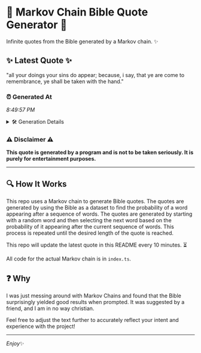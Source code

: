 # 📖 Markov Chain Bible Quote Generator 📖

Infinite quotes from the Bible generated by a Markov chain. ✨

## ✨ Latest Quote ✨
"all your doings your sins do appear; because, i say, that ye are come to remembrance, ye shall be taken with the hand."

### ⏰ Generated At
*8:49:57 PM*

<details>
    <summary>🛠️ Generation Details</summary>
    <p>
        <strong>🌱 Seed:</strong> all<br>
        <strong>🔄 Iterations:</strong> 22<br>
        <strong>📜 Context History:</strong><br>[ all ]: your<br>[ all, your ]: doings<br>[ all, your, doings ]: your<br>[ all, your, doings, your ]: sins<br>[ all, your, doings, your, sins ]: do<br>[ all, your, doings, your, sins, do ]: appear;<br>[ your, doings, your, sins, do, appear; ]: because,<br>[ doings, your, sins, do, appear;, because, ]: i<br>[ your, sins, do, appear;, because,, i ]: say,<br>[ sins, do, appear;, because,, i, say, ]: that<br>[ do, appear;, because,, i, say,, that ]: ye<br>[ appear;, because,, i, say,, that, ye ]: are<br>[ because,, i, say,, that, ye, are ]: come<br>[ i, say,, that, ye, are, come ]: to<br>[ say,, that, ye, are, come, to ]: remembrance,<br>[ that, ye, are, come, to, remembrance, ]: ye<br>[ ye, are, come, to, remembrance,, ye ]: shall<br>[ are, come, to, remembrance,, ye, shall ]: be<br>[ come, to, remembrance,, ye, shall, be ]: taken<br>[ to, remembrance,, ye, shall, be, taken ]: with<br>[ remembrance,, ye, shall, be, taken, with ]: the<br>[ ye, shall, be, taken, with, the ]: hand.<br>
    </p>
</details>

### ⚠️ Disclaimer ⚠️
**This quote is generated by a program and is not to be taken seriously. It is purely for entertainment purposes.**

---

## 🔍 How It Works

This repo uses a Markov chain to generate Bible quotes. The quotes are generated by using the Bible as a dataset to find the probability of a word appearing after a sequence of words. The quotes are generated by starting with a random word and then selecting the next word based on the probability of it appearing after the current sequence of words. This process is repeated until the desired length of the quote is reached.

This repo will update the latest quote in this README every 10 minutes. ⏳

All code for the actual Markov chain is in `index.ts`.

## ❓ Why

I was just messing around with Markov Chains and found that the Bible surprisingly yielded good results when prompted. 
It was suggested by a friend, and I am in no way christian.

Feel free to adjust the text further to accurately reflect your intent and experience with the project!

---

*Enjoy*✨
